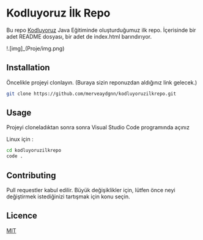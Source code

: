 # Kodluyoruz İlk Repo
Bu repo [Kodluyoruz](https://kodluyoruz.org/?gclid=CjwKCAjw4JWZBhApEiwAtJUN0OUMq5QlkCcLtqtuA7xZ7fTCrTNxRGGKrNdgIwE5YxEmqDYRYavFZxoCS9YQAvD_BwE) Java Eğitiminde oluşturduğumuz ilk repo. İçerisinde bir adet README dosyası, bir adet de index.html barındırıyor.

!.[img]_(Proje/img.png)

## Installation

Öncelikle projeyi clonlayın. (Buraya sizin reponuzdan aldığınız link gelecek.)

```bash
git clone https://github.com/merveaydgnn/kodluyoruzilkrepo.git
```
## Usage
Projeyi cloneladıktan sonra sonra Visual Studio Code programında açınız

Linux için :

```bash 
cd kodluyoruzilkrepo
code .
```
## Contributing

Pull requestler kabul edilir. Büyük değişiklikler için, lütfen önce neyi değiştirmek istediğinizi tartışmak için konu seçin.

## Licence

[MIT](https://opensource.org/licenses/MIT)
